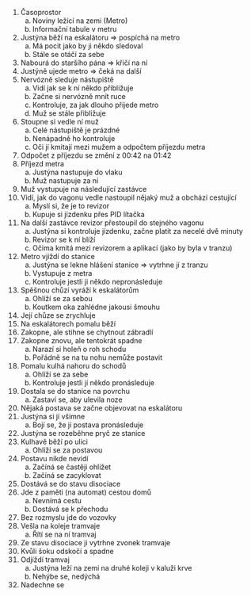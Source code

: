 <ol>
	<li>Časoprostor
		<ol>
			<li type="a">Noviny ležící na zemi (Metro)
			<li type="a">Informační tabule v metru
		</ol>
	<li>Justýna běží na eskalátoru &rArr; pospíchá na metro
		<ol>
			<li type="a">Má pocit jako by ji někdo sledoval
			<li type="a">Stále se otáčí za sebe
		</ol>
	<li>Nabourá do staršího pána &rArr; křičí na ní
	<li>Justýně ujede metro &rArr; čeká na další
	<li> Nervózně sleduje nástupiště
		<ol>
			<li type="a">Vidí jak se k ní někdo přibližuje
			<li type="a">Začne si nervózně mnít ruce
			<li type="a">Kontroluje, za jak dlouho přijede metro
			<li type="a">Muž se stále přibližuje
		</ol>
	<li>Stoupne si vedle ní muž
		<ol>
			<li type="a">Celé nástupiště je prázdné
			<li type="a">Nenápadně ho kontroluje
			<li type="a">Oči jí kmitají mezi mužem a odpočtem příjezdu metra
		</ol>
	<li>Odpočet z příjezdu se změní z 00:42 na 01:42
	<li>Příjezd metra
		<ol>
			<li type="a">Justýna nastupuje do vlaku
			<li type="a">Muž nastupuje za ní
		</ol>
	<li>Muž vystupuje na následující zastávce
	<li>Vidí, jak do vagonu vedle nastoupil nějaký muž a obchází cestující
		<ol>
			<li type="a">Myslí si, že je to revizor
			<li type="a">Kupuje si jízdenku přes PID lítačka
		</ol>
	<li>Na další zastávce revizor přestoupil do stejného vagonu
		<ol>
			<li type="a">Justýna si kontroluje jízdenku, začne platit za necelé dvě minuty
			<li type="a">Revizor se k ní blíží
			<li type="a">Očima kmitá mezi revizorem a aplikací (jako by byla v tranzu)
		</ol>
	<li>Metro vjíždí do stanice
		<ol>
			<li type="a">Justýna se lekne hlášení stanice &rArr; vytrhne jí z tranzu
			<li type="a">Vystupuje z metra
			<li type="a">Kontroluje jestli ji někdo nepronásleduje
		</ol>
	<li>Spěšnou chůzí vyráží k eskalátorům
		<ol>
			<li type="a">Ohlíží se za sebou
			<li type="a">Koutkem oka zahlédne jakousi šmouhu
		</ol>
	<li>Její chůze se zrychluje
	<li>Na eskalátorech pomalu běží
	<li>Zakopne, ale stihne se chytnout zábradlí
	<li>Zakopne znovu, ale tentokrát spadne
		<ol>
			<li type="a">Narazí si holeň o roh schodu
			<li type="a">Pořádně se na tu nohu nemůže postavit
		</ol>
	<li>Pomalu kulhá nahoru do schodů
		<ol>
			<li type="a">Ohlíží se za sebe
			<li type="a">Kontroluje jestli jí někdo pronásleduje
		</ol>
	<li>Dostala se do stanice na povrchu
		<ol>
			<li type="a">Zastaví se, aby ulevila noze
		</ol>
	<li>Nějaká postava se začne objevovat na eskalátoru
	<li>Justýna si jí všimne
		<ol>
			<li type="a">Bojí se, že jí postava pronásleduje
		</ol>
	<li>Justýna se rozeběhne pryč ze stanice
	<li>Kulhavě běží po ulici
		<ol>
			<li type="a">Ohlíží se za postavou
		</ol>
	<li>Postavu nikde nevidí
		<ol>
			<li type="a">Začíná se častěji ohlížet
			<li type="a">Začíná se zacyklovat
		</ol>
	<li>Dostává se do stavu disociace
	<li>Jde z paměti (na automat) cestou domů
		<ol>
			<li type="a">Nevnímá cestu
			<li type="a">Dostává se k přechodu
		</ol>
	<li>Bez rozmyslu jde do vozovky
	<li>Vešla na koleje tramvaje
		<ol>
			<li type="a">Řítí se na ní tramvaj
		</ol>
	<li>Ze stavu disociace ji vytrhne zvonek tramvaje
	<li>Kvůli šoku odskočí a spadne
	<li>Odjíždí tramvaj
		<ol>
			<li type="a">Justýna leží na zemi na druhé koleji v kaluži krve
			<li type="a">Nehýbe se, nedýchá
		</ol>
	<li>Nadechne se
</ol>